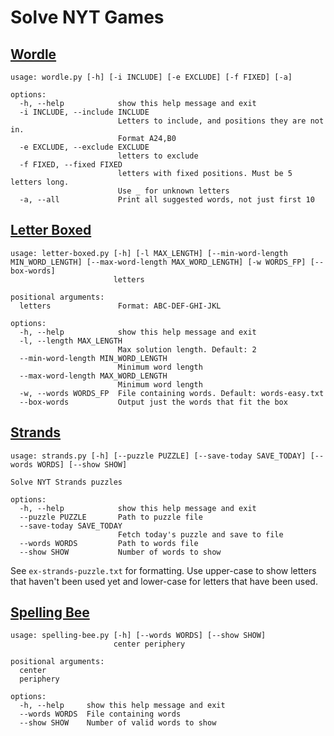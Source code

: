 # Solve NYT Games

## [Wordle](https://www.nytimes.com/games/wordle/index.html)

```
usage: wordle.py [-h] [-i INCLUDE] [-e EXCLUDE] [-f FIXED] [-a]

options:
  -h, --help            show this help message and exit
  -i INCLUDE, --include INCLUDE
                        Letters to include, and positions they are not in.
                        Format A24,B0
  -e EXCLUDE, --exclude EXCLUDE
                        letters to exclude
  -f FIXED, --fixed FIXED
                        letters with fixed positions. Must be 5 letters long.
                        Use _ for unknown letters
  -a, --all             Print all suggested words, not just first 10
```

## [Letter Boxed](https://www.nytimes.com/puzzles/letter-boxed)

```
usage: letter-boxed.py [-h] [-l MAX_LENGTH] [--min-word-length MIN_WORD_LENGTH] [--max-word-length MAX_WORD_LENGTH] [-w WORDS_FP] [--box-words]
                       letters

positional arguments:
  letters               Format: ABC-DEF-GHI-JKL

options:
  -h, --help            show this help message and exit
  -l, --length MAX_LENGTH
                        Max solution length. Default: 2
  --min-word-length MIN_WORD_LENGTH
                        Minimum word length
  --max-word-length MAX_WORD_LENGTH
                        Minimum word length
  -w, --words WORDS_FP  File containing words. Default: words-easy.txt
  --box-words           Output just the words that fit the box
```

## [Strands](https://www.nytimes.com/games/strands)

```
usage: strands.py [-h] [--puzzle PUZZLE] [--save-today SAVE_TODAY] [--words WORDS] [--show SHOW]

Solve NYT Strands puzzles

options:
  -h, --help            show this help message and exit
  --puzzle PUZZLE       Path to puzzle file
  --save-today SAVE_TODAY
                        Fetch today's puzzle and save to file
  --words WORDS         Path to words file
  --show SHOW           Number of words to show
```

See `ex-strands-puzzle.txt` for formatting. Use upper-case to show letters that
haven't been used yet and lower-case for letters that have been used.

## [Spelling Bee](https://www.nytimes.com/puzzles/spelling-bee)

```
usage: spelling-bee.py [-h] [--words WORDS] [--show SHOW]
                       center periphery

positional arguments:
  center
  periphery

options:
  -h, --help     show this help message and exit
  --words WORDS  File containing words
  --show SHOW    Number of valid words to show
```